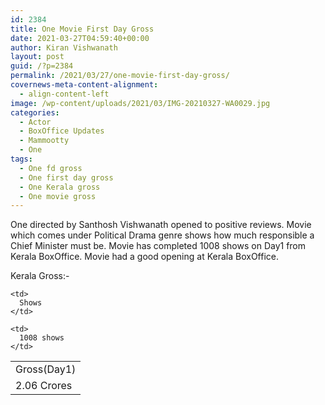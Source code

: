 ```yaml
---
id: 2384
title: One Movie First Day Gross
date: 2021-03-27T04:59:40+00:00
author: Kiran Vishwanath
layout: post
guid: /?p=2384
permalink: /2021/03/27/one-movie-first-day-gross/
covernews-meta-content-alignment:
  - align-content-left
image: /wp-content/uploads/2021/03/IMG-20210327-WA0029.jpg
categories:
  - Actor
  - BoxOffice Updates
  - Mammootty
  - One
tags:
  - One fd gross
  - One first day gross
  - One Kerala gross
  - One movie gross
---
```

 

One directed by Santhosh Vishwanath opened to positive reviews. Movie which comes under Political Drama genre shows how much responsible a Chief Minister must be. Movie has completed 1008 shows on Day1 from Kerala BoxOffice. Movie had a good opening at Kerala BoxOffice.

Kerala Gross:-

<table>
  <tr>
    <td>
      Gross(Day1)
    </td>
    
    <td>
      Shows
    </td>
  </tr>
  
  <tr>
    <td>
      2.06 Crores
    </td>
    
    <td>
      1008 shows
    </td>
  </tr>
</table>